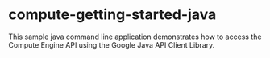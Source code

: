 compute-getting-started-java
============================

This sample java command line application demonstrates how to access the Compute Engine API using the Google Java API Client Library.
